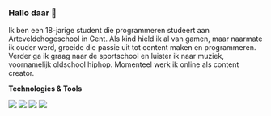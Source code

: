 ### Hallo daar 👋

Ik ben een 18-jarige student die programmeren studeert aan Arteveldehogeschool in Gent. 
Als kind hield ik al van gamen, maar naarmate ik ouder werd, groeide die passie uit tot content maken en programmeren. 
Verder ga ik graag naar de sportschool en luister ik naar muziek, voornamelijk oldschool hiphop. 
Momenteel werk ik online als content creator.

**Technologies & Tools**

<img src="https://img.shields.io/badge/Javascript-F7DF1E?logo=javascript&logoColor=white&style=flat" /> <img src="https://img.shields.io/badge/C%23-512BD4?logo=c-sharp&logoColor=white&style=flat" />
<img src="https://img.shields.io/badge/Javascript-F7DF1E?logo=javascript&logoColor=white&style=flat" />
<img src="https://img.shields.io/badge/Javascript-F7DF1E?logo=javascript&logoColor=white&style=flat" />
